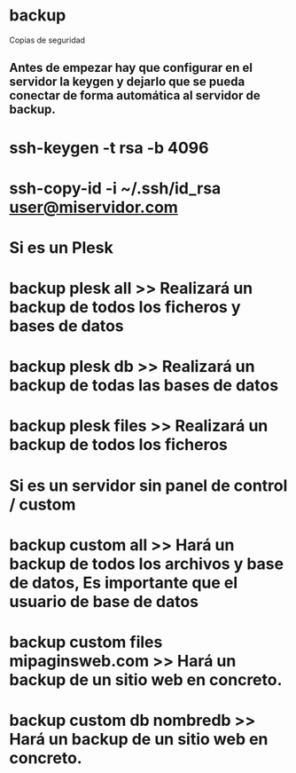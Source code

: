 # backup
Copias de seguridad
## Antes de empezar hay que configurar en el servidor la keygen y dejarlo que se pueda conectar de forma automática al servidor de backup.
# ssh-keygen -t rsa -b 4096
# ssh-copy-id -i ~/.ssh/id_rsa user@miservidor.com

# Si es un Plesk
# backup plesk all   >> Realizará un backup de todos los ficheros y bases de datos
# backup plesk db    >> Realizará un backup de todas las bases de datos
# backup plesk files >> Realizará un backup de todos los ficheros

# Si es un servidor sin panel de control / custom
# backup custom all                      >> Hará un backup de todos los archivos y base de datos, Es importante que el usuario de base de datos
# backup custom files mipaginsweb.com    >> Hará un backup de un sitio web en concreto.
# backup custom db nombredb              >> Hará un backup de un sitio web en concreto.
